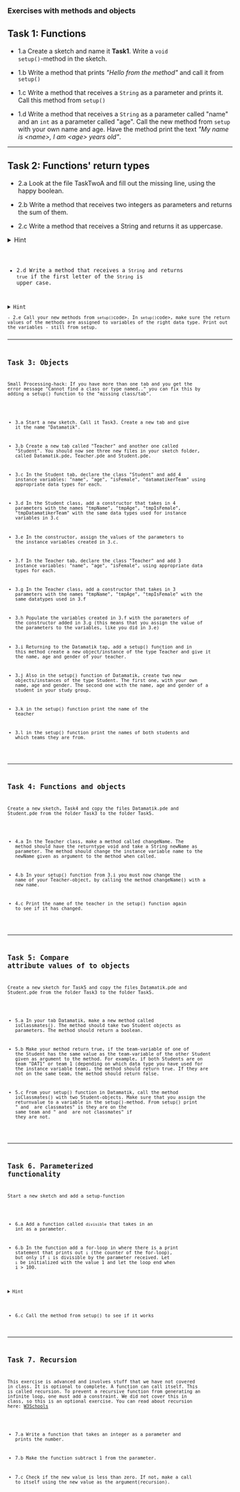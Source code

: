 ### Exercises with methods and objects 

## Task 1: Functions

 - 1.a Create a sketch and name it <b>Task1</b>. Write a <code>void setup()</code>-method in the sketch.

 - 1.b Write a method that prints <i>"Hello from the method"</i> and call it from <code>setup()</code>

 - 1.c Write a method that receives a <code>String</code> as a parameter and prints it. 
    Call this method from <code>setup()</code>

 - 1.d Write a method that receives a <code>String</code> as a parameter called "name" and an <code>int</code> as a parameter called "age". Call the new method from <code>setup</code> with your own name and age. Have the method print the text <i>"My name is \<name\>, I am \<age\> years old"</i>.


---

## Task 2: Functions' return types

- 2.a Look at the file TaskTwoA and fill out the missing line, using the happy boolean. 

- 2.b Write a method that receives two integers as parameters and returns the sum of them.

- 2.c Write a method that receives a String and returns it as uppercase. 
<details>
  <summary>Hint</summary>
  <p>Use the String-method <code>toUpperCase()</code>code> on your <code>String<c/ode>. Notice that <code>toUpperCase()</code>code> has a <code>String</code>code> as return type </p>
</details>

- 2.d Write a method that receives a <code>String</code> and returns <code>true</code> if the first letter of the <code>String</code> is upper case. 
<details>
  <summary>Hint</summary>
  <p>Use the <code>String</p>code> method <code>charAt(0)</code>code> and <code>Character.isUpperCase('a')</code>code> </p>
</details>
- 2.e Call your new methods from <code>setup()</code>code>. In <code>setup()</code>code>, make sure the return values of the methods are assigned to variables of the right data type. Print out the variables - still from setup.


---

## Task 3: Objects
Small Processing-hack: If you have more than one tab and you get the error message "Cannot find a class or type named.." you can fix this by adding a setup() function to the "missing class/tab".


- 3.a Start a new sketch. Call it Task3. Create a new tab and give it the name "Datamatik".

- 3.b Create a new tab called "Teacher" and another one called "Student". You should now see three new files in your sketch folder, called Datamatik.pde, Teacher.pde and Student.pde.

- 3.c In the Student tab, declare the class "Student" and add 4 instance variables: "name", "age", "isFemale", "datamatikerTeam" using appropriate data types for each.

- 3.d In the Student class, add a constructor that takes in 4 parameters with the names "tmpName", "tmpAge", "tmpIsFemale", "tmpDatamatikerTeam" with the same data types used for instance variables in 3.c

- 3.e In the constructor, assign the values of the parameters to the instance variables created in 3.c. 

- 3.f In the Teacher tab, declare the class "Teacher" and add 3 instance variables: "name", "age", "isFemale", using appropriate data types for each.

- 3.g In the Teacher class, add a constructor that takes in 3 parameters with the names "tmpName", "tmpAge", "tmpIsFemale" with the same datatypes used in 3.f

- 3.h Populate the variables created in 3.f with the parameters of the constructor added in 3.g (this means that you assign the value of the parameters to the variables, like you did in 3.e)

- 3.i Returning to the Datamatik tap, add a setup() function and in this method create a new object/instance of the type Teacher and give it the name, age and gender of your teacher. 

- 3.j Also in the setup() function of Datamatik, create two new objects/instances of the type Student. The first one, with your own name, age and gender. The second one with the name, age and gender of a student in your study group. 

- 3.k in the setup() function print the name of the teacher

- 3.l in the setup() function print the names of both students and which teams they are from. 


---

## Task 4: Functions and objects
Create a new sketch, Task4 and copy the files Datamatik.pde and Student.pde from the folder Task3 to the folder Task5.

- 4.a In the Teacher class, make a method called changeName. The method should have the returntype void and take a String newName as parameter. The method should change the instance variable name to the newName given as argument to the method when called. 
 
- 4.b In your setup() function from 3.i you must now change the name of your Teacher-object, by calling the method changeName() with a new name.

- 4.c Print the name of the teacher in the setup() function again to see if it has changed. 


---

## Task 5:  Compare attribute values of to objects
Create a new sketch for Task5 and copy the files Datamatik.pde and Student.pde from the folder Task3 to the folder Task5.

- 5.a In your tab Datamatik, make a new method called isClassmates(). The method should take two Student objects as parameters. The method  should return a boolean. 

- 5.b Make your method return true, if the team-variable of one of the Student has the same value as the team-variable of the other Student given as argument to the method. For example, if both Students are on team "DAT1" or team 1 (depending on which data type you have used for the instance variable team), the method should return true. If they are not on the same team, the method should return false.

- 5.c From your setup() function in Datamatik, call the method isClassmates() with two Student-objects. Make sure that you assign the returnvalue to a variable in the setup()-method. From setup() print "<Student-name> and <Student-name> are classmates" is they are on the same team and "<Student-name> and <Student-name> are not classmates" if they are not. 

---

## Task 6. Parameterized functionality
 Start a new sketch and add a setup-function
 
- 6.a Add a function called <code>divisible</code> that takes in an int as a parameter.

- 6.b In the function add a for-loop in where there is a print statement that prints out <code>i</code> (the counter of the for-loop), but only if <code>i</code> is divisible by the parameter received. Let <code>i</code> be initialized with the value 1 and let the loop end when i > 100. 

<details>
  <summary>Hint</summary>
  <p>you need to use the % operator</p>
</details>

- 6.c Call the method from setup() to see if it works


---

## Task 7. Recursion
This exercise is advanced and involves stuff that we have not covered in class. It is optional to complete. 
A function can call itself. This is called recursion. To prevent a recursive function from generating an infinite loop, one must add a constraint.
We did not cover this in class, so this is an optional exercise. You can read about recursion here: [W3Schools](https://www.w3schools.com/java/java_recursion.asp)

- 7.a Write a function that takes an integer as a parameter and prints the number. 

- 7.b Make the function subtract 1 from the parameter.

- 7.c Check if the new value is less than zero. If not, make a call to itself using the new value as the argument(recursion). 



